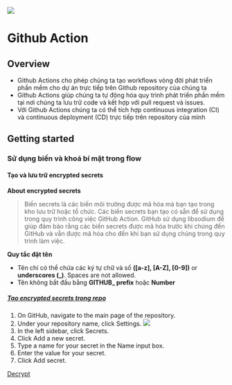 ![](https://res.cloudinary.com/practicaldev/image/fetch/s--WXHQFqpz--/c_imagga_scale,f_auto,fl_progressive,h_900,q_auto,w_1600/https://thepracticaldev.s3.amazonaws.com/i/vmeforsb7sbldnxw0v58.png)
# Github Action
## Overview
- Github Actions cho phép chúng ta tạo workflows vòng đời phát triển phần mềm cho dự án trực tiếp trên Github repository của chúng ta
- Github Actions giúp chúng ta tự động hóa quy trình phát triển phần mềm tại nơi chúng ta lưu trữ code và kết hợp với pull request và issues. 
- Với Github Actions chúng ta có thể tích hợp continuous integration (CI) và continuous deployment (CD) trực tiếp trên repository của mình

## Getting started
### Sử dụng biến và khoá bí mật trong flow
#### Tạo và lưu trữ encrypted secrets
**About encrypted secrets**

> Biến secrets là các biến môi trường được mã hóa mà bạn tạo trong kho lưu trữ hoặc tổ chức. Các biến secrets bạn tạo có sẵn để sử dụng trong quy trình công việc GitHub Action. GitHub sử dụng libsodium để giúp đảm bảo rằng các biến  secrets được mã hóa trước khi chúng đến GitHub và vẫn được mã hóa cho đến khi bạn sử dụng chúng trong quy trình làm việc.

**Quy tắc đặt tên**

- Tên chỉ có thể chứa các ký tự chữ và số **([a-z], [A-Z], [0-9])** or **underscores (_)**. Spaces are not allowed.
- Tên không bắt đầu bằng **GITHUB_ prefix** hoặc **Number**

##### [Tạo encrypted secrets trong repo](https://help.github.com/en/actions/configuring-and-managing-workflows/creating-and-storing-encrypted-secrets)

1. On GitHub, navigate to the main page of the repository.
2. Under your repository name, click Settings.
![](https://help.github.com/assets/images/help/repository/repo-actions-settings.png)
3. In the left sidebar, click Secrets.
4. Click Add a new secret.
5. Type a name for your secret in the Name input box.
6. Enter the value for your secret.
7. Click Add secret.

[Decrypt](https://help.github.com/en/actions/configuring-and-managing-workflows/creating-and-storing-encrypted-secrets#limits-for-secrets)